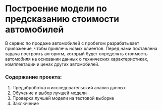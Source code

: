 # Построение модели по предсказанию стоимости автомобилей

В сервис по продаже автомобилей с пробегом разрабатывает приложение, чтобы привлечь новых клиентов. Перед нами поставлена задача построить алгоритм, который будет определять стоимость автомобиля на основании данных о технических характеристиках, комплектации и ценах других автомобилей.

### Содержание проекта:
1. Предаброботка и исследовательский анализ данных
2. Обучение и выбор лучшей модели
3. Проверка лучшей модели на тестовой выборке
4. Заключение
